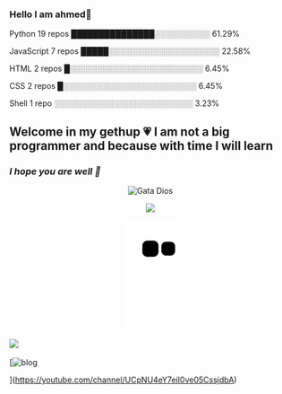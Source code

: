 ### Hello I am ahmed👋 
Python                   19 repos            ███████████████░░░░░░░░░░   61.29% 

JavaScript               7 repos             █████░░░░░░░░░░░░░░░░░░░░   22.58% 

HTML                     2 repos             █░░░░░░░░░░░░░░░░░░░░░░░░   6.45% 

CSS                      2 repos             █░░░░░░░░░░░░░░░░░░░░░░░░   6.45% 

Shell                    1 repo              ░░░░░░░░░░░░░░░░░░░░░░░░░   3.23%

## Welcome in my gethup 💗 I am not a big programmer and because with time I will learn 

### ***I hope you are well 🌸***

<p align="center"><img title="Gata Dios" src="https://i.imgur.com/fAlRou0.jpeg"></p>

<div align="center">

  <a href="https://github.com/GataNina-Li">

  <img height="180em" src="https://github-readme-stats.vercel.app/api?username=GataNina-Li&show_icons=true&theme=dracula&include_all_commits=true&count_private=true"/>

  

![Snake animation](https://github.com/GataNina-Li/GataNina-Li/blob/output/github-contribution-grid-snake.svg)

</div>

  

<a href="https://instagram.com/gata_dios" target="_blank"><img src="https://img.shields.io/badge/-Instagram-%23E4405F?style=for-the-badge&logo=instagram&logoColor=white" target="_blank"></a>

[![blog](https://img.shields.io/badge/YouTube-FF0000?style=for-the-badge&logo=youtube&logoColor=white)

](https://youtube.com/channel/UCpNU4eY7eiI0ve05CssjdbA)
